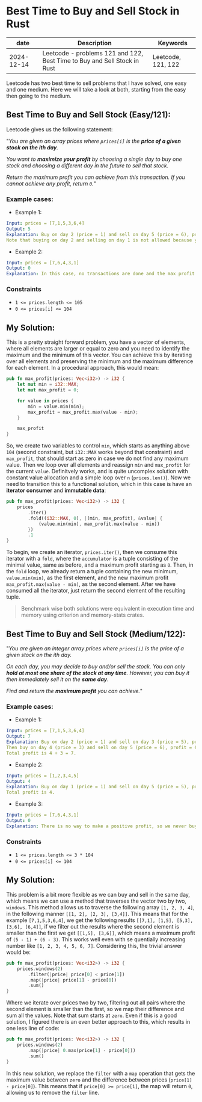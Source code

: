#  Best Time to Buy and Sell Stock in Rust

|date | Description | Keywords |
|--------- |------------------------------------------------------------------------- |----------------- |
|2024-12-14| Leetcode - problems 121 and 122, Best Time to Buy and Sell Stock in Rust |Leetcode, 121, 122|


Leetcode has two best time to sell problems that I have solved, one easy and one medium. Here we will take a look at both, starting from the easy then going to the medium.

##  Best Time to Buy and Sell Stock (Easy/121):

Leetcode gives us the following statement:

"_You are given an array prices where `prices[i]` is the **price of a given stock on the ith day**._

_You want to **maximize your profit** by choosing a single day to buy one stock and choosing a different day in the future to sell that stock._

_Return the maximum profit you can achieve from this transaction. If you cannot achieve any profit, return `0`._"

### Example cases:

* Example 1:

```yaml
Input: prices = [7,1,5,3,6,4]
Output: 5
Explanation: Buy on day 2 (price = 1) and sell on day 5 (price = 6), profit = 6-1 = 5.
Note that buying on day 2 and selling on day 1 is not allowed because you must buy before you sell.
```

* Example 2:

```yaml
Input: prices = [7,6,4,3,1]
Output: 0
Explanation: In this case, no transactions are done and the max profit = 0.
```

### Constraints

* `1 <= prices.length <= 105`
* `0 <= prices[i] <= 104`

## My Solution:

This is a pretty straight forward problem, you have a vector of elements, where all elements are larger or equal to zero and you need to identify the maximum and the minimum of this vector. You can achieve this by iterating over all elements and preserving the minimum and the maximum difference for each element. In a procedural approach, this would mean:

```rust
pub fn max_profit(prices: Vec<i32>) -> i32 {
    let mut min = i32::MAX;
    let mut max_profit = 0;

    for value in prices {
        min = value.min(min);
        max_profit = max_profit.max(value - min);
    }

    max_profit
}
```

So, we create two variables to control `min`, which starts as anything above `104` (second constraint, but `i32::MAX` works beyond that constraint) and `max_profit`, that should start as zero in case we do not find any maximum value. Then we loop over all elements and reassign `min` and `max_profit` for the current `value`. Definitvely works, and is quite uncomplex solution with constant value allocation and a simple loop over `n` (`prices.len()`). Now we need to transition this to a functional solution, which in this case is have an **iterator consumer** and **immutable data**:

```rust
pub fn max_profit(prices: Vec<i32>) -> i32 {
    prices
        .iter()
        .fold((i32::MAX, 0), |(min, max_profit), &value| {
            (value.min(min), max_profit.max(value - min))
        })
        .1
}
```


To begin, we create an iterator, `prices.iter()`, then we consume this iterator with a `fold`, where the `accumulator` is a tuple consisting of the minimal value, same as before, and a maximum profit starting as `0`. Then, in the `fold` loop, we already return a tuple containing the new minimum, `value.min(min)`, as the first element, and the new maximum profit `max_profit.max(value - min)`, as the second element. After we have consumed all the iterator, just return the second element of the resulting tuple.

> Benchmark wise both solutions were equivalent in execution time and memory using criterion and memory-stats crates.

##  Best Time to Buy and Sell Stock (Medium/122):

"_You are given an integer array prices where `prices[i]` is the price of a given stock on the ith day._

_On each day, you may decide to buy and/or sell the stock. You can only **hold at most one share of the stock at any time**. However, you can buy it then immediately sell it on the **same day**_.

_Find and return the **maximum profit** you can achieve._"

### Example cases:

* Example 1:

```yaml
Input: prices = [7,1,5,3,6,4]
Output: 7
Explanation: Buy on day 2 (price = 1) and sell on day 3 (price = 5), profit = 5-1 = 4.
Then buy on day 4 (price = 3) and sell on day 5 (price = 6), profit = 6-3 = 3.
Total profit is 4 + 3 = 7.
```

* Example 2:

```yaml
Input: prices = [1,2,3,4,5]
Output: 4
Explanation: Buy on day 1 (price = 1) and sell on day 5 (price = 5), profit = 5-1 = 4.
Total profit is 4.
```


* Example 3:

```yaml
Input: prices = [7,6,4,3,1]
Output: 0
Explanation: There is no way to make a positive profit, so we never buy the stock to achieve the maximum profit of 0.
```

### Constraints

* `1 <= prices.length <= 3 * 104`
* `0 <= prices[i] <= 104`

## My Solution:

This problem is a bit more flexible as we can buy and sell in the same day, which means we can use a method that traverses the vector two by two, `windows`. This method allows us to traverse the following array `[1, 2, 3, 4]`, in the following manner `[[1, 2], [2, 3], [3,4]]`. This means that for the example `[7,1,5,3,6,4]`, we get the following results `[[7,1], [1,5], [5,3], [3,6], [6,4]]`, if we filter out the results where the second element is smaller than the first we get `[[1,5], [3,6]]`, which means a maximum profit of `(5 - 1) + (6 - 3)`. This works well even with se quentially increasing number like `[1, 2, 3, 4, 5, 6, 7]`. Considering this, the trivial answer would be:


```rust
pub fn max_profit(prices: Vec<i32>) -> i32 {
    prices.windows(2)
        .filter(|price| price[0] < price[1])
        .map(|price| price[1] - price[0])
        .sum()
}
```

Where we iterate over prices two by two, filtering out all pairs where the second element is smaller than the first, so we map their difference and sum all the values. Note that sum starts at `zero`. Even if this is a good solution, I figured there is an even better approach to this, which results in one less line of code:

```rust
pub fn max_profit(prices: Vec<i32>) -> i32 {
    prices.windows(2)
        .map(|price| 0.max(price[1] - price[0]))
        .sum()
}
```

In this new solution, we replace the `filter` with a `map` operation that gets the maximum value between `zero` and the difference between prices (`price[1] - price[0]`). This means that if `price[0] >= price[1]`, the map will return `0`, allowing us to remove the `filter` line.
